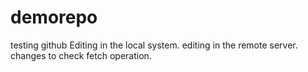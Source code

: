 # demorepo
testing github
Editing in the local system.
editing in the remote server.
changes to check fetch operation.

